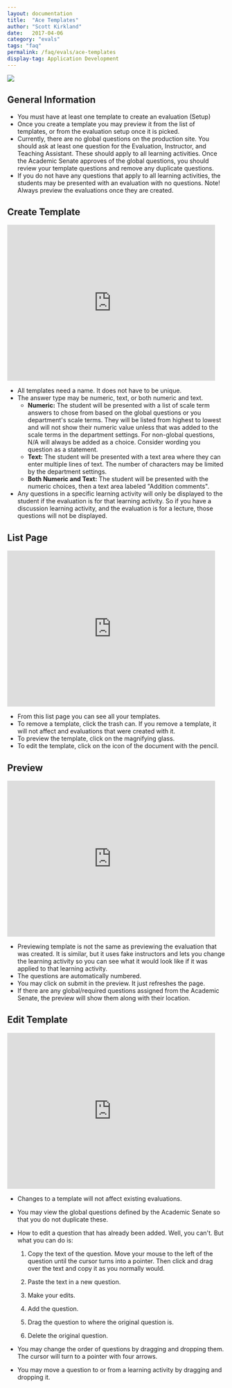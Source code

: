 ```yaml
---
layout: documentation
title:  "Ace Templates"
author: "Scott Kirkland"
date:   2017-04-06
category: "evals"
tags: "faq"
permalink: /faq/evals/ace-templates
display-tag: Application Development
---
```


![](https://i.embed.ly/1/image?url=http%3A%2F%2Fucdavis.github.io%2FACE%2Fimages%2Ffaq%2FAceTemplateButton.png&key=afea23f29e5a4f63bd166897e3dc72df)

## General Information

- You must have at least one template to create an evaluation (Setup)
- Once you create a template you may preview it from the list of templates, or from the evaluation setup once it is picked.
- Currently, there are no global questions on the production site. You should ask at least one question for the Evaluation, Instructor, and Teaching Assistant. These should apply to all learning activities. Once the Academic Senate approves of the global questions, you should review your template questions and remove any duplicate questions.
- If you do not have any questions that apply to all learning activities, the students may be presented with an evaluation with no questions. Note! Always preview the evaluations once they are created.

## Create Template

<iframe width="480" height="360" src="http://www.youtube.com/embed/caYcjIxL9ms" frameborder="0"> </iframe>

- All templates need a name. It does not have to be unique.
- The answer type may be numeric, text, or both numeric and text.
   - **Numeric:**
      The student will be presented with a list of scale term answers to chose from based on the global questions or you department's scale terms. They will be listed from highest to lowest and will not show their numeric value unless that was added to the scale terms in the department settings. For non-global questions, N/A will always be added as a choice. Consider wording you question as a statement.
   - **Text:**
      The student will be presented with a text area where they can enter multiple lines of text. The number of characters may be limited by the department settings.
   - **Both Numeric and Text:**
      The student will be presented with the numeric choices, then a text area labeled "Addition comments". 
- Any questions in a specific learning activity will only be displayed to the student if the evaluation is for that learning activity. So if you have a discussion learning activity, and the evaluation is for a lecture, those questions will not be displayed.

## List Page 

<iframe width="480" height="360" src="http://www.youtube.com/embed/ajv5FN22ryM" frameborder="0"> </iframe>

- From this list page you can see all your templates.
- To remove a template, click the trash can. If you remove a template, it will not affect and evaluations that were created with it.
- To preview the template, click on the magnifying glass.
- To edit the template, click on the icon of the document with the pencil.

## Preview

<iframe width="480" height="360" src="http://www.youtube.com/embed/5Y0Az9Z9g8w" frameborder="0"> </iframe>

- Previewing template is not the same as previewing the evaluation that was created. It is similar, but it uses fake instructors and lets you change the learning activity so you can see what it would look like if it was applied to that learning activity.
- The questions are automatically numbered.
- You may click on submit in the preview. It just refreshes the page.
- If there are any global/required questions assigned from the Academic Senate, the preview will show them along with their location.

## Edit Template

<iframe width="480" height="360" src="http://www.youtube.com/embed/Al894ODLxes" frameborder="0"> </iframe>

- Changes to a template will not affect existing evaluations.
- You may view the global questions defined by the Academic Senate so that you do not duplicate these.
- How to edit a question that has already been added.
   Well, you can't. But what you can do is:
   
   1) Copy the text of the question. Move your mouse to the left of the question until the cursor turns into a pointer. Then click and drag over the text and copy it as you normally would.
   
   2) Paste the text in a new question.
   
   3) Make your edits.
   
   4) Add the question.
   
   5) Drag the question to where the original question is.
   
   6) Delete the original question.
   
- You may change the order of questions by dragging and dropping them. The cursor will turn to a pointer with four arrows.
- You may move a question to or from a learning activity by dragging and dropping it.

